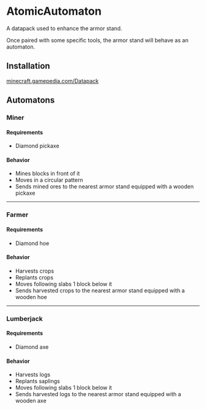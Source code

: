 # AtomicAutomaton

A datapack used to enhance the armor stand.

Once paired with some specific tools, the armor stand will behave as an automaton.

## Installation
[minecraft.gamepedia.com/Datapack](https://minecraft.gamepedia.com/Data_pack#Usage)

## Automatons

### Miner
#### Requirements
+ Diamond pickaxe

#### Behavior
+ Mines blocks in front of it
+ Moves in a circular pattern
+ Sends mined ores to the nearest armor stand equipped with a wooden pickaxe

---

### Farmer
#### Requirements
+ Diamond hoe

#### Behavior
+ Harvests crops
+ Replants crops
+ Moves following slabs 1 block below it
+ Sends harvested crops to the nearest armor stand equipped with a wooden hoe

---

### Lumberjack
#### Requirements
+ Diamond axe

#### Behavior
+ Harvests logs
+ Replants saplings
+ Moves following slabs 1 block below it
+ Sends harvested logs to the nearest armor stand equipped with a wooden axe
